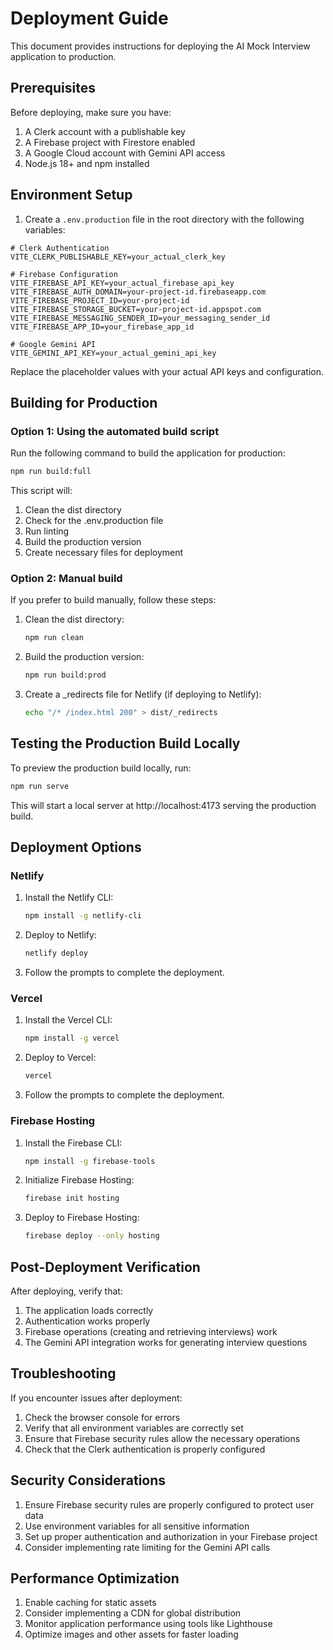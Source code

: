 # Deployment Guide

This document provides instructions for deploying the AI Mock Interview application to production.

## Prerequisites

Before deploying, make sure you have:

1. A Clerk account with a publishable key
2. A Firebase project with Firestore enabled
3. A Google Cloud account with Gemini API access
4. Node.js 18+ and npm installed

## Environment Setup

1. Create a `.env.production` file in the root directory with the following variables:

```
# Clerk Authentication
VITE_CLERK_PUBLISHABLE_KEY=your_actual_clerk_key

# Firebase Configuration
VITE_FIREBASE_API_KEY=your_actual_firebase_api_key
VITE_FIREBASE_AUTH_DOMAIN=your-project-id.firebaseapp.com
VITE_FIREBASE_PROJECT_ID=your-project-id
VITE_FIREBASE_STORAGE_BUCKET=your-project-id.appspot.com
VITE_FIREBASE_MESSAGING_SENDER_ID=your_messaging_sender_id
VITE_FIREBASE_APP_ID=your_firebase_app_id

# Google Gemini API
VITE_GEMINI_API_KEY=your_actual_gemini_api_key
```

Replace the placeholder values with your actual API keys and configuration.

## Building for Production

### Option 1: Using the automated build script

Run the following command to build the application for production:

```bash
npm run build:full
```

This script will:
1. Clean the dist directory
2. Check for the .env.production file
3. Run linting
4. Build the production version
5. Create necessary files for deployment

### Option 2: Manual build

If you prefer to build manually, follow these steps:

1. Clean the dist directory:
   ```bash
   npm run clean
   ```

2. Build the production version:
   ```bash
   npm run build:prod
   ```

3. Create a _redirects file for Netlify (if deploying to Netlify):
   ```bash
   echo "/* /index.html 200" > dist/_redirects
   ```

## Testing the Production Build Locally

To preview the production build locally, run:

```bash
npm run serve
```

This will start a local server at http://localhost:4173 serving the production build.

## Deployment Options

### Netlify

1. Install the Netlify CLI:
   ```bash
   npm install -g netlify-cli
   ```

2. Deploy to Netlify:
   ```bash
   netlify deploy
   ```

3. Follow the prompts to complete the deployment.

### Vercel

1. Install the Vercel CLI:
   ```bash
   npm install -g vercel
   ```

2. Deploy to Vercel:
   ```bash
   vercel
   ```

3. Follow the prompts to complete the deployment.

### Firebase Hosting

1. Install the Firebase CLI:
   ```bash
   npm install -g firebase-tools
   ```

2. Initialize Firebase Hosting:
   ```bash
   firebase init hosting
   ```

3. Deploy to Firebase Hosting:
   ```bash
   firebase deploy --only hosting
   ```

## Post-Deployment Verification

After deploying, verify that:

1. The application loads correctly
2. Authentication works properly
3. Firebase operations (creating and retrieving interviews) work
4. The Gemini API integration works for generating interview questions

## Troubleshooting

If you encounter issues after deployment:

1. Check the browser console for errors
2. Verify that all environment variables are correctly set
3. Ensure that Firebase security rules allow the necessary operations
4. Check that the Clerk authentication is properly configured

## Security Considerations

1. Ensure Firebase security rules are properly configured to protect user data
2. Use environment variables for all sensitive information
3. Set up proper authentication and authorization in your Firebase project
4. Consider implementing rate limiting for the Gemini API calls

## Performance Optimization

1. Enable caching for static assets
2. Consider implementing a CDN for global distribution
3. Monitor application performance using tools like Lighthouse
4. Optimize images and other assets for faster loading
